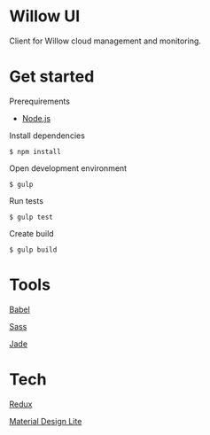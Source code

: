 Willow UI
=========

Client for Willow cloud management and monitoring.

# Get started

Prerequirements

* [Node.js](https://nodejs.org/)

Install dependencies
```
$ npm install
```

Open development environment
```
$ gulp
```

Run tests
```
$ gulp test
```

Create build
```
$ gulp build
```

# Tools

[Babel](https://babeljs.io/)

[Sass](http://sass-lang.com/)

[Jade](http://jade-lang.com/)

# Tech

[Redux](http://redux.js.org/)

[Material Design Lite](http://www.getmdl.io/)
